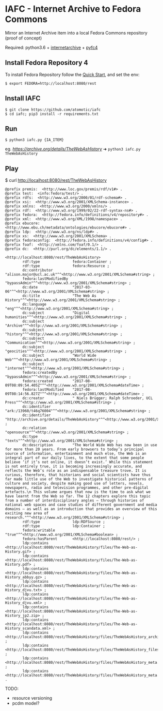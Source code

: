 # IAFC - Internet Archive to Fedora Commons

Mirror an Internet Archive item into a local Fedora Commons repository (proof of concept)

Required: python3.6 + [internetarchive](https://github.com/jjjake/internetarchive) + [pyfc4](https://github.com/ghukill/pyfc4)

## Install Fedora Repository 4

To install Fedora Repository follow the [Quick Start](https://wiki.duraspace.org/display/FEDORA4x/Quick+Start), and set the env:

    $ export FEDORA=http://localhost:8080/rest

## Install IAFC

    $ git clone https://github.com/atomotic/iafc
    $ cd iafc; pip3 install -r requirements.txt

## Run

    $ python3 iafc.py {IA_ITEM}

eg. _https://archive.org/details/TheWebAsHistory_ ➜ `python3 iafc.py TheWebAsHistory`

## Play

$ curl [http://localhost:8080/rest/TheWebAsHistory](http://i.imgur.com/IJiFsqy.png)


    @prefix premis:  <http://www.loc.gov/premis/rdf/v1#> .
    @prefix test:  <info:fedora/test/> .
    @prefix rdfs:  <http://www.w3.org/2000/01/rdf-schema#> .
    @prefix xsi:  <http://www.w3.org/2001/XMLSchema-instance> .
    @prefix xmlns:  <http://www.w3.org/2000/xmlns/> .
    @prefix rdf:  <http://www.w3.org/1999/02/22-rdf-syntax-ns#> .
    @prefix fedora:  <http://fedora.info/definitions/v4/repository#> .
    @prefix xml:  <http://www.w3.org/XML/1998/namespace> .
    @prefix ebucore:  <http://www.ebu.ch/metadata/ontologies/ebucore/ebucore#> .
    @prefix ldp:  <http://www.w3.org/ns/ldp#> .
    @prefix xs:  <http://www.w3.org/2001/XMLSchema> .
    @prefix fedoraconfig:  <http://fedora.info/definitions/v4/config#> .
    @prefix foaf:  <http://xmlns.com/foaf/0.1/> .
    @prefix dc:  <http://purl.org/dc/elements/1.1/> .

    <http://localhost:8080/rest/TheWebAsHistory>
            rdf:type               fedora:Container ;
            rdf:type               fedora:Resource ;
            dc:contributor         "alison.major@ucl.ac.uk"^^<http://www.w3.org/2001/XMLSchema#string> ;
            fedora:lastModifiedBy  "bypassAdmin"^^<http://www.w3.org/2001/XMLSchema#string> ;
            dc:date                "2017-03-06"^^<http://www.w3.org/2001/XMLSchema#string> ;
            dc:title               "The Web As History"^^<http://www.w3.org/2001/XMLSchema#string> ;
            dc:language            "eng"^^<http://www.w3.org/2001/XMLSchema#string> ;
            dc:subject             "Digital humanities"^^<http://www.w3.org/2001/XMLSchema#string> ;
            dc:subject             "Archive"^^<http://www.w3.org/2001/XMLSchema#string> ;
            dc:subject             "history"^^<http://www.w3.org/2001/XMLSchema#string> ;
            dc:subject             "Communication"^^<http://www.w3.org/2001/XMLSchema#string> ;
            dc:subject             "geocities"^^<http://www.w3.org/2001/XMLSchema#string> ;
            dc:subject             "World Wide Web"^^<http://www.w3.org/2001/XMLSchema#string> ;
            dc:subject             "internet"^^<http://www.w3.org/2001/XMLSchema#string> ;
            fedora:createdBy       "bypassAdmin"^^<http://www.w3.org/2001/XMLSchema#string> ;
            fedora:created         "2017-08-09T08:09:54.405Z"^^<http://www.w3.org/2001/XMLSchema#dateTime> ;
            fedora:lastModified    "2017-08-09T08:14:56.827Z"^^<http://www.w3.org/2001/XMLSchema#dateTime> ;
            dc:creator             " Niels Brügger; Ralph Schroeder, UCL Press"^^<http://www.w3.org/2001/XMLSchema#string> ;
            dc:identifier          "ark:/13960/t46q76004"^^<http://www.w3.org/2001/XMLSchema#string> ;
            dc:identifier          "http://archive.org/details/TheWebAsHistory"^^<http://www.w3.org/2001/XMLSchema#string> ;
            dc:relation            "opensource"^^<http://www.w3.org/2001/XMLSchema#string> ;
            dc:type                "texts"^^<http://www.w3.org/2001/XMLSchema#string> ;
            dc:description         "The World Wide Web has now been in use for more than 20 years. From early browsers to today’s principal source of information, entertainment and much else, the Web is an integral part of our daily lives, to the extent that some people believe ‘if it’s not online, it doesn’t exist.’ While this statement is not entirely true, it is becoming increasingly accurate, and reflects the Web’s role as an indispensable treasure trove. It is curious, therefore, that historians and social scientists have thus far made little use of the Web to investigate historical patterns of culture and society, despite making good use of letters, novels, newspapers, radio and television programmes, and other pre-digital artefacts.\n This volume argues that now is the time to ask what we have learnt from the Web so far. The 12 chapters explore this topic from a number of interdisciplinary angles – through histories of national web spaces and case studies of different government and media domains – as well as an introduction that provides an overview of this exciting new area of research."^^<http://www.w3.org/2001/XMLSchema#string> ;
            rdf:type               ldp:RDFSource ;
            rdf:type               ldp:Container ;
            fedora:writable        "true"^^<http://www.w3.org/2001/XMLSchema#boolean> ;
            fedora:hasParent       <http://localhost:8080/rest/> ;
            ldp:contains           <http://localhost:8080/rest/TheWebAsHistory/files/The-Web-as-History.gif> ;
            ldp:contains           <http://localhost:8080/rest/TheWebAsHistory/files/The-Web-as-History.pdf> ;
            ldp:contains           <http://localhost:8080/rest/TheWebAsHistory/files/The-Web-as-History_abbyy.gz> ;
            ldp:contains           <http://localhost:8080/rest/TheWebAsHistory/files/The-Web-as-History_djvu.txt> ;
            ldp:contains           <http://localhost:8080/rest/TheWebAsHistory/files/The-Web-as-History_djvu.xml> ;
            ldp:contains           <http://localhost:8080/rest/TheWebAsHistory/files/The-Web-as-History_jp2.zip> ;
            ldp:contains           <http://localhost:8080/rest/TheWebAsHistory/files/The-Web-as-History_scandata.xml> ;
            ldp:contains           <http://localhost:8080/rest/TheWebAsHistory/files/TheWebAsHistory_archive.torrent> ;
            ldp:contains           <http://localhost:8080/rest/TheWebAsHistory/files/TheWebAsHistory_files.xml> ;
            ldp:contains           <http://localhost:8080/rest/TheWebAsHistory/files/TheWebAsHistory_meta.sqlite> ;
            ldp:contains           <http://localhost:8080/rest/TheWebAsHistory/files/TheWebAsHistory_meta.xml> .



TODO:

* resource versioning
* pcdm model?

